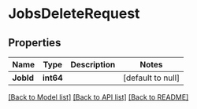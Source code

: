 # JobsDeleteRequest

## Properties
Name | Type | Description | Notes
------------ | ------------- | ------------- | -------------
**JobId** | **int64** |  | [default to null]

[[Back to Model list]](../README.md#documentation-for-models) [[Back to API list]](../README.md#documentation-for-api-endpoints) [[Back to README]](../README.md)


